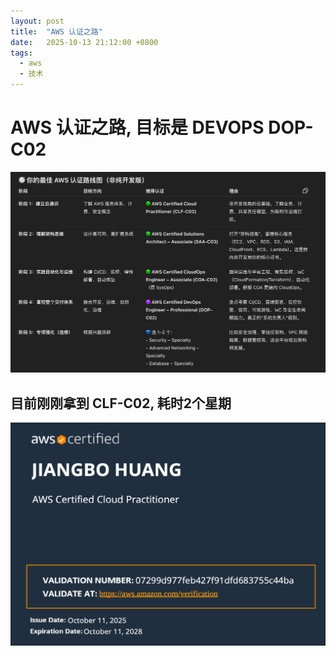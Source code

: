 ```yaml
---
layout: post
title:  "AWS 认证之路"
date:   2025-10-13 21:12:00 +0800
tags:
  - aws
  - 技术
---
```


# AWS 认证之路, 目标是 DEVOPS DOP-C02
![示例](/images/aws_00.png)

## 目前刚刚拿到 CLF-C02,  耗时2个星期
![示例](/images/aws_01.png)